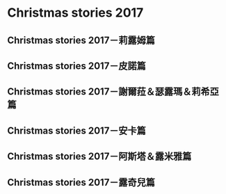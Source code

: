 # Christmas stories 2017

## Christmas stories 2017－莉露姆篇

## Christmas stories 2017－皮諾篇

## Christmas stories 2017－謝爾菈＆瑟露瑪＆莉希亞篇

## Christmas stories 2017－安卡篇

## Christmas stories 2017－阿斯塔＆露米雅篇

## Christmas stories 2017－露奇兒篇


